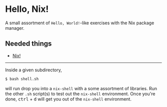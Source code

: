 # Hello, Nix!

A small assortment of `Hello, World!`-like exercises with the Nix package manager.

Needed things
---
  * [Nix!](https://nixos.org/nix/)
---
Inside a given subdirectory,
```bash
$ bash shell.sh
```
will run drop you into a `nix-shell` with a some assortment of libraries. Run the other `.sh` script(s) to test out the `nix-shell` environment. Once you're done, <kbd>ctrl</kbd> + <kbd>d</kbd> will get you out of the `nix-shell` environment.

